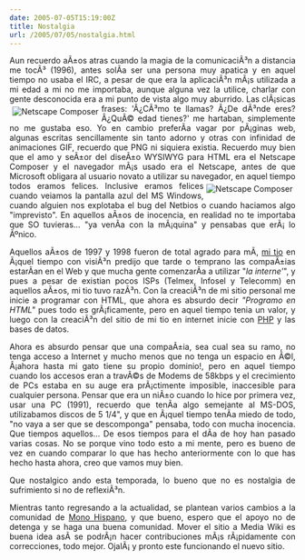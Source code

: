 ```yaml
---
date: 2005-07-05T15:19:00Z
title: Nostalgia
url: /2005/07/05/nostalgia.html
---
```


<div style="clear:both;"></div>
<p align="justify">Aun recuerdo aÃ±os atras cuando la magia de la comunicaciÃ³n a distancia me tocÃ³ (1996), antes solÃ­a ser una persona muy apatica y en aquel tiempo no usaba el IRC, a pesar de que era la aplicaciÃ³n mÃ¡s utilizada a mi edad a mi no me importaba, aunque alguna vez la utilice, charlar con gente desconocida era a mi punto de vista algo muy aburrido. <a href="http://photos18.flickr.com/23859929_21a0e2abc4_o.jpg"><img style="float:left; margin:5px 5px 5px 5px;" src="http://photos18.flickr.com/23859929_21a0e2abc4_t.jpg" border="0" alt="Netscape Composer" title="Netscape Composer" align="left" /></a>Las clÃ¡sicas frases: 'Â¿CÃ³mo te llamas? Â¿De dÃ³nde eres? Â¿QuÃ© edad tienes?' me hartaban, simplemente no me gustaba eso. Yo en cambio preferÃ­a vagar por pÃ¡ginas web, algunas escritas sencillamente sin tanto adorno y otras con infinidad de animaciones GIF, recuerdo que PNG ni siquiera existia. Recuerdo muy bien que el amo y seÃ±or del diseÃ±o WYSIWYG para HTML era el Netscape Composer y el navegador mÃ¡s usado era el Netscape, antes de que Microsoft obligara al usuario novato a utilizar su navegador, en aquel tiempo todos eramos felices. <a href="http://photos18.flickr.com/23862794_19b8ad58aa_o.png"><img style="float:right; margin:5px 5px 5px 5px;" src="http://photos18.flickr.com/23862794_19b8ad58aa_t.jpg" border="0" alt="Netscape Composer" title="Netscape Composer" align="right" /></a>Inclusive eramos felices cuando veiamos la pantalla azul del MS Windows, cuando alguien nos explotaba el bug del Netbios o cuando haciamos algo "imprevisto". En aquellos aÃ±os de inocencia, en realidad no te importaba que SO tuvieras... "ya venÃ­a con la mÃ¡quina" y pensabas que erÃ¡ lo Ãºnico.</p>
<p align="justify">Aquellos aÃ±os de 1997 y 1998 fueron de total agrado para mÃ­, <a href="http://www.coverma.com.mx">mi tio</a> en Ã¡quel tiempo con visiÃ³n predijo que tarde o temprano las compaÃ±ias estarÃ­an en el Web y que mucha gente comenzarÃ­a a utilizar "<span style="font-style:italic;">la interne'</span>", y pues a pesar de existian pocos ISPs (Telmex, Infosel y Telecomm) en aquellos aÃ±os, mi tio tuvo razÃ³n. Con la creaciÃ³n de mi sitio personal me inicie a programar con HTML, que ahora es absurdo decir <span style="font-style:italic;">"Programo en HTML"</span> pues todo es grÃ¡ficamente, pero en aquel tiempo tenia un valor, y luego con la creaciÃ³n del sitio de mi tio en internet inicie con <a href="http://www.php.net">PHP</a> y las bases de datos.</p>
<p align="justify">Ahora es absurdo pensar que una compaÃ±ia, sea cual sea su ramo, no tenga acceso a Internet y mucho menos que no tenga un espacio en Ã©l, Â¡ahora hasta mi gato tiene su propio dominio!, pero en aquel tiempo cuando los accesos eran a travÃ©s de Modems de 58kbps y el crecimiento de PCs estaba en su auge era prÃ¡ctimente imposible, inaccesible para cualquier persona. Pensar que era un niÃ±o cuando lo hice por primera vez, usar una PC (1991), recuerdo que tenÃ­a algo semejante al MS-DOS, utilizabamos discos de 5 1/4", y que en Ã¡quel tiempo tenÃ­a miedo de todo, "no vaya a ser que se descomponga" pensaba, todo con mucha inocencia. Que tiempos aquellos... De esos tiempos para el dÃ­a de hoy han pasado varias cosas. No se porque vino todo esto a mi mente, pero es bueno de vez en cuando comparar lo que has hecho anteriormente con lo que has hecho hasta ahora, creo que vamos muy bien.</p>
<p align="justify">Que nostalgico ando esta temporada, lo bueno que no es nostalgia de sufrimiento si no de reflexiÃ³n.</p>
<p align="justify">Mientras tanto regresando a la actualidad, se plantean varios cambios a la comunidad de <a href="http://www.monohispano.org">Mono Hispano</a>, y que bueno, espero que el apoyo no de detenga y se haga una buena comunidad. Mover el sitio a Media Wiki es buena idea asÃ­ se podrÃ¡n hacer contribuciones mÃ¡s rÃ¡pidamente con correcciones, todo mejor. OjalÃ¡ y pronto este funcionando el nuevo sitio.</p>
<div style="clear:both; padding-bottom: 0.25em;"></div>
